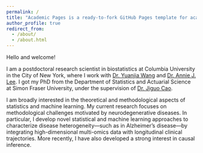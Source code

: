 ```yaml
---
permalink: /
title: "Academic Pages is a ready-to-fork GitHub Pages template for academic personal websites"
author_profile: true
redirect_from: 
  - /about/
  - /about.html
---
```


Hello and welcome!

I am a postdoctoral research scientist in biostatistics at Columbia University in the City of New York, where I work with [Dr. Yuanjia Wang](https://www.publichealth.columbia.edu/profile/yuanjia-wang-phd) and [Dr. Annie J. Lee](https://www.neurology.columbia.edu/profile/annie-j-lee-phd). I got my PhD from the Department of Statistics and Actuarial Science at Simon Fraser University, under the supervision of [Dr. Jiguo Cao](https://www.sfu.ca/science/stat/cao/).

I am broadly interested in the theoretical and methodological aspects of statistics and machine learning. My current research focuses on methodological challenges motivated by neurodegenerative diseases. In particular, I develop novel statistical and machine learning approaches to characterize disease heterogeneity—such as in Alzheimer’s disease—by integrating high-dimensional multi-omics data with longitudinal clinical trajectories. More recently, I have also developed a strong interest in causal inference.
